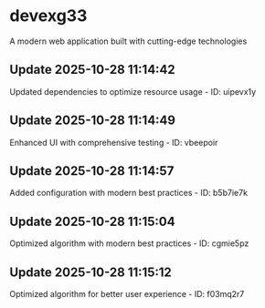 # devexg33
A modern web application built with cutting-edge technologies

## Update 2025-10-28 11:14:42
Updated dependencies to optimize resource usage - ID: uipevx1y


## Update 2025-10-28 11:14:49
Enhanced UI with comprehensive testing - ID: vbeepoir


## Update 2025-10-28 11:14:57
Added configuration with modern best practices - ID: b5b7ie7k


## Update 2025-10-28 11:15:04
Optimized algorithm with modern best practices - ID: cgmie5pz


## Update 2025-10-28 11:15:12
Optimized algorithm for better user experience - ID: f03mq2r7

